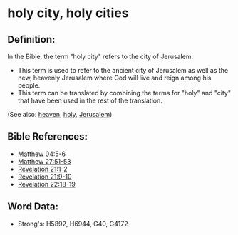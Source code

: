 # holy city, holy cities #

## Definition: ##

In the Bible, the term "holy city" refers to the city of Jerusalem.

* This term is used to refer to the ancient city of Jerusalem as well as the new, heavenly Jerusalem where God will live and reign among his people.
* This term can be translated by combining the terms for "holy" and "city" that have been used in the rest of the translation.

(See also: [heaven](../kt/heaven.md), [holy](../kt/holy.md), [Jerusalem](../names/jerusalem.md))

## Bible References: ##

* [Matthew 04:5-6](rc://en/tn/help/mat/04/05)
* [Matthew 27:51-53](rc://en/tn/help/mat/27/51)
* [Revelation 21:1-2](rc://en/tn/help/rev/21/01)
* [Revelation 21:9-10](rc://en/tn/help/rev/21/09)
* [Revelation 22:18-19](rc://en/tn/help/rev/22/18)

## Word Data: ##

* Strong's: H5892, H6944, G40, G4172
